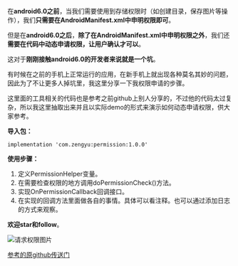 在**android6.0之前**，当我们需要使用到存储权限时（如创建目录，保存图片等操作），我们**只需要在AndroidManifest.xml中申明权限即可**。

但是在**android6.0之后**，**除了在AndroidManifest.xml中申明权限之外**，我们还**需要在代码中动态申请权限，让用户确认才可以**。

这对于**刚刚接触android6.0的开发者来说就是一个坑**。

有时候在之前的手机上正常运行的应用，在新手机上就出现各种莫名其妙的问题，因此为了不让更多人掉坑里，我这里分享一下我权限申请的步骤。

这里面的工具相关的代码也是参考之前github上别人分享的，不过他的代码太过复杂，所以我这里抽取出来并且以实际demo的形式来演示如何动态申请权限，供大家参考。

**导入包：**
```
implementation 'com.zengyu:permission:1.0.0'
```

**使用步骤：**  
1. 定义PermissionHelper变量。  
2. 在需要检查权限的地方调用doPermissionCheck()方法。  
3. 实现OnPermissionCallback回调接口。  
4. 在实现的回调方法里面做各自的事情。具体可以看注释。也可以通过添加日志的方式来观察。

**__欢迎star和follow__**。  

![请求权限图片](./require_permission.png)


[参考的原github传送门](https://github.com/k0shk0sh/PermissionHelper)


